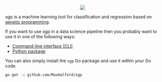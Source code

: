 <div align="center">
  <!-- Logo -->
  <img src="https://docs.google.com/drawings/d/e/2PACX-1vSLdt85rEf3SQUBkpuWfXOclyUY7rdZ7RBoTuNIyCc3-liSpurbL3i7QfrzWBFr2LfwTfoAf_1i4Qwe/pub?w=378&h=223"/>
</div>

xgp is a machine learning tool for classification and regression based on [genetic programming](https://www.wikiwand.com/en/Genetic_programming).

If you want to use xgp in a data science pipeline then you probably want to use it in one of the following ways:

- [Command-line interface (CLI)](cmd/README.md)
- [Python package](python-package/README.md)

You can also simply install the `xgp` Go package and use it within your Go code.

```sh
go get -u github.com/MaxHalford/xgp
```
